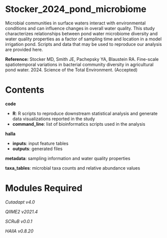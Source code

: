 # Stocker_2024_pond_microbiome

Microbial communities in surface waters interact with environmental conditions and can influence changes in overall water quality. This study characterizes relationships between pond water microbiome diversity and water quality properties as a factor of sampling time and location in a model irrigation pond. Scripts and data that may be used to reproduce our analysis are provided here.

**Reference:** Stocker MD, Smith JE, Pachepsky YA, Blaustein RA. Fine-scale spatiotemporal variations in bacterial community diversity in agricultural pond water. 2024. Science of the Total Environment. (Accepted)

# Contents

**code**
* **R**: R scripts to reproduce downstream statistical analysis and generate data visualizations reported in the study
* **command_line**: list of bioinformatics scripts used in the analysis

**halla**
* **inputs**: input feature tables
* **outputs**: generated files

**metadata**: sampling information and water quality properties

**taxa_tables**: microbial taxa counts and relative abundance values

# Modules Required

_Cutadapt v4.0_

_QIIME2 v2021.4_

_SCRuB v0.0.1_

_HAllA v0.8.20_
